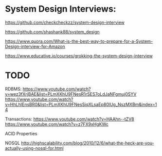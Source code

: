 
# System Design Interviews:

https://github.com/checkcheckzz/system-design-interview

https://github.com/shashank88/system_design

https://www.quora.com/What-is-the-best-way-to-prepare-for-a-System-Design-interview-for-Amazon

https://www.educative.io/courses/grokking-the-system-design-interview


# TODO
RDBMS:
https://www.youtube.com/watch?v=wez3fXrjBAE&list=PLmXKhU9FNesR1rSES7oLdJaNFgmuj0SYV
https://www.youtube.com/watch?v=HhLhIEnsBR0&list=PLmXKhU9FNesSiqXLsaEp80lUg_NszMXBm&index=14

Transactions:
https://www.youtube.com/watch?v=HAAhn--tZV8
https://www.youtube.com/watch?v=z7FX9xHgKWc

ACID Properties



NOSQL http://highscalability.com/blog/2010/12/6/what-the-heck-are-you-actually-using-nosql-for.html
